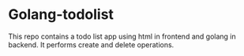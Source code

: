 # Golang-todolist
This repo contains a todo list app using html in frontend and golang in backend. It performs create and delete operations.
